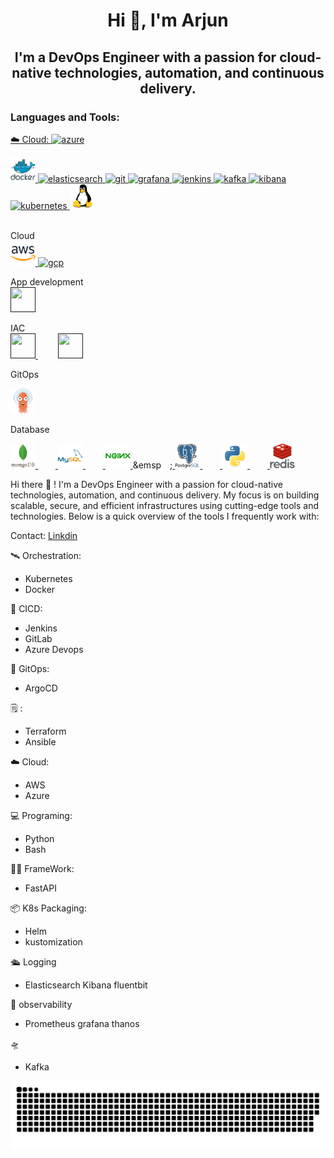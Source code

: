 <h1 align="center">Hi 👋, I'm Arjun</h1>
<h2 align="center">I'm a DevOps Engineer with a passion for cloud-native technologies, automation, and continuous delivery.</h2>


<h3 align="left">Languages and Tools:</h3>
<p align="left"> <a href="https://aws.amazon.com" target="_blank" rel="noreferrer"> 
☁️ Cloud:
<a href="https://azure.microsoft.com/en-in/" target="_blank" rel="noreferrer"> 
<img src="https://www.vectorlogo.zone/logos/microsoft_azure/microsoft_azure-icon.svg" alt="azure" width="40" height="40"/> </a> 
  
  <a href="https://www.docker.com/" target="_blank" rel="noreferrer"> <img src="https://raw.githubusercontent.com/devicons/devicon/master/icons/docker/docker-original-wordmark.svg" alt="docker" width="40" height="40"/> </a> 
  <a href="https://www.elastic.co" target="_blank" rel="noreferrer"> <img src="https://www.vectorlogo.zone/logos/elastic/elastic-icon.svg" alt="elasticsearch" width="40" height="40"/> </a> 
  <a href="https://git-scm.com/" target="_blank" rel="noreferrer"> <img src="https://www.vectorlogo.zone/logos/git-scm/git-scm-icon.svg" alt="git" width="40" height="40"/> </a> 
  <a href="https://grafana.com" target="_blank" rel="noreferrer"> <img src="https://www.vectorlogo.zone/logos/grafana/grafana-icon.svg" alt="grafana" width="40" height="40"/> </a> 
  <a href="https://www.jenkins.io" target="_blank" rel="noreferrer"> <img src="https://www.vectorlogo.zone/logos/jenkins/jenkins-icon.svg" alt="jenkins" width="40" height="40"/> </a> 
  <a href="https://kafka.apache.org/" target="_blank" rel="noreferrer"> <img src="https://www.vectorlogo.zone/logos/apache_kafka/apache_kafka-icon.svg" alt="kafka" width="40" height="40"/> </a> 
  <a href="https://www.elastic.co/kibana" target="_blank" rel="noreferrer"> <img src="https://www.vectorlogo.zone/logos/elasticco_kibana/elasticco_kibana-icon.svg" alt="kibana" width="40" height="40"/> </a> 
  <a href="https://kubernetes.io" target="_blank" rel="noreferrer"> <img src="https://www.vectorlogo.zone/logos/kubernetes/kubernetes-icon.svg" alt="kubernetes" width="40" height="40"/> </a> 
  <a href="https://www.linux.org/" target="_blank" rel="noreferrer"> <img src="https://raw.githubusercontent.com/devicons/devicon/master/icons/linux/linux-original.svg" alt="linux" width="40" height="40"/> </a> 
 <br> 
 <br> 

Cloud 
<br> 
<a href="" target="_blank" rel="noreferrer"> <img src="https://raw.githubusercontent.com/devicons/devicon/master/icons/amazonwebservices/amazonwebservices-original-wordmark.svg" alt="aws" width="40" height="40"/> </a> 
<a href="https://cloud.google.com" target="_blank" rel="noreferrer"> <img src="https://www.vectorlogo.zone/logos/google_cloud/google_cloud-icon.svg" alt="gcp" width="40" height="40"/> </a> 


App development
<br> 
<a href="" target="_blank" rel="noreferrer"> <img src="https://github.com/gilbarbara/logos/blob/main/logos/fastapi.svg" alt="" width="40" height="40"/> </a> 

IAC
<br> 
<a href="" target="_blank" rel="noreferrer"> <img src="https://github.com/actions/starter-workflows/blob/main/icons/terraform.svg" alt="" width="40" height="40"/> </a> 
&emsp;&emsp;
<a href="" target="_blank" rel="noreferrer"> <img src="https://github.com/benc-uk/icon-collection/blob/master/azure-docs/ansible.svg" alt="" width="40" height="40"/> </a> 


GitOps
<br> 

<a href="" target="_blank" rel="noreferrer"> <img src="https://github.com/walkxcode/dashboard-icons/blob/main/svg/argocd.svg" alt="" width="40" height="40"/> </a> 


Database
<br> 

<a href="https://www.mongodb.com/" target="_blank" rel="noreferrer"> <img src="https://raw.githubusercontent.com/devicons/devicon/master/icons/mongodb/mongodb-original-wordmark.svg" alt="mongodb" width="40" height="40"/> </a> 
&emsp;&emsp;<a href="https://www.mysql.com/" target="_blank" rel="noreferrer"> <img src="https://raw.githubusercontent.com/devicons/devicon/master/icons/mysql/mysql-original-wordmark.svg" alt="mysql" width="40" height="40"/> </a> 
&emsp;&emsp;<a href="https://www.nginx.com" target="_blank" rel="noreferrer"> <img src="https://raw.githubusercontent.com/devicons/devicon/master/icons/nginx/nginx-original.svg" alt="nginx" width="40" height="40"/> </a> 
&emsp&emsp;;<a href="https://www.postgresql.org" target="_blank" rel="noreferrer"> <img src="https://raw.githubusercontent.com/devicons/devicon/master/icons/postgresql/postgresql-original-wordmark.svg" alt="postgresql" width="40" height="40"/> </a> 
&emsp;&emsp;<a href="https://www.python.org" target="_blank" rel="noreferrer"> <img src="https://raw.githubusercontent.com/devicons/devicon/master/icons/python/python-original.svg" alt="python" width="40" height="40"/> </a> 
&emsp;&emsp;<a href="https://redis.io" target="_blank" rel="noreferrer"> <img src="https://raw.githubusercontent.com/devicons/devicon/master/icons/redis/redis-original-wordmark.svg" alt="redis" width="40" height="40"/> </a> </p>







Hi there 👋 !
I'm a DevOps Engineer with a passion for cloud-native technologies, automation, and continuous delivery. My focus is on building scalable, secure, and efficient infrastructures using cutting-edge tools and technologies. Below is a quick overview of the tools I frequently work with:

Contact:  <a href="https://www.linkedin.com/in/arjunavofficial">Linkdin</a>

🛰️ Orchestration: 
- Kubernetes
- Docker

🚀 CICD:
- Jenkins
- GitLab
- Azure Devops 

🚀 GitOps:
- ArgoCD

🗒️ : 
- Terraform 
- Ansible

☁️ Cloud: 
- AWS
- Azure 

💻 Programing:
- Python
- Bash 

🧑‍💻 FrameWork:
- FastAPI

📦 K8s Packaging:
- Helm
- kustomization

🛳️ Logging
- Elasticsearch Kibana fluentbit 

🔎 observability
- Prometheus grafana thanos

🛸 
- Kafka


<!---
arjunavinfra/arjunavinfra is a ✨ special ✨ repository because its `README.md` (this file) appears on your GitHub profile.
You can click the Preview link to take a look at your changes.
--->

<a href="https://github.com/tomondre"><img src="github-contribution-grid-snake.svg"></a>
